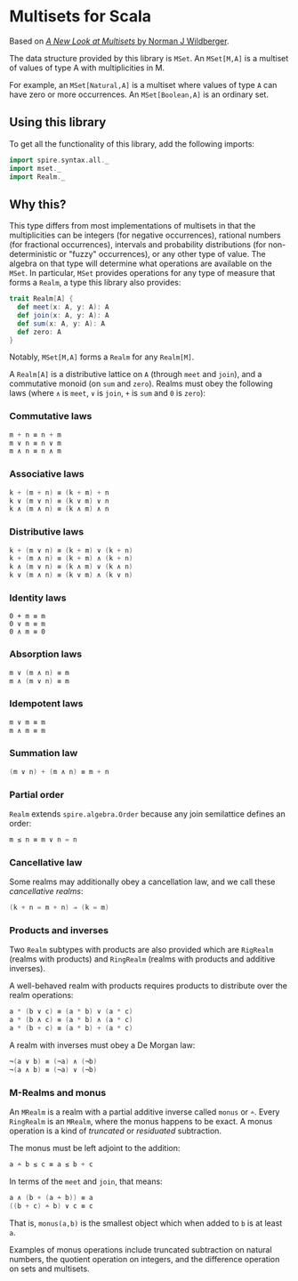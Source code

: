 # Multisets for Scala

Based on [_A New Look at Multisets_ by Norman J Wildberger](https://www.researchgate.net/publication/251497534_A_new_look_at_multisets).

The data structure provided by this library is `MSet`. An `MSet[M,A]` is a multiset of values of type A with multiplicities in M.

For example, an `MSet[Natural,A]` is a multiset where values of type `A` can have zero or more occurrences. An `MSet[Boolean,A]` is an ordinary set.

## Using this library

To get all the functionality of this library, add the following imports:

``` scala
import spire.syntax.all._
import mset._
import Realm._
```


## Why this?


This type differs from most implementations of multisets in that the multiplicities can be integers (for negative occurrences), rational numbers (for fractional occurrences), intervals and probability distributions (for non-deterministic or "fuzzy" occurrences), or any other type of value. The algebra on that type will determine what operations are available on the `MSet`. In particular, `MSet` provides operations for any type of measure that forms a `Realm`, a type this library also provides:

``` scala
trait Realm[A] {
  def meet(x: A, y: A): A
  def join(x: A, y: A): A
  def sum(x: A, y: A): A
  def zero: A
}
```

Notably, `MSet[M,A]` forms a `Realm` for any `Realm[M]`.

A `Realm[A]` is a distributive lattice on `A` (through `meet` and `join`), and a commutative monoid (on `sum` and `zero`). Realms must obey the following laws (where `∧` is `meet`, `∨` is `join`, `+` is `sum` and `0` is `zero`):

### Commutative laws

``` scala
m + n ≡ n + m
m ∨ n ≡ n ∨ m
m ∧ n ≡ n ∧ m
```

### Associative laws

``` scala
k + (m + n) ≡ (k + m) + n
k ∨ (m ∨ n) ≡ (k ∨ m) ∨ n
k ∧ (m ∧ n) ≡ (k ∧ m) ∧ n
```

### Distributive laws

``` scala
k + (m ∨ n) ≡ (k + m) ∨ (k + n)
k + (m ∧ n) ≡ (k + m) ∧ (k + n)
k ∧ (m ∨ n) ≡ (k ∧ m) ∨ (k ∧ n)
k ∨ (m ∧ n) ≡ (k ∨ m) ∧ (k ∨ n)
```

### Identity laws

```
0 + m ≡ m
0 ∨ m ≡ m
0 ∧ m ≡ 0 
```

### Absorption laws

``` scala
m ∨ (m ∧ n) ≡ m
m ∧ (m ∨ n) ≡ m
```

### Idempotent laws

``` scala
m ∨ m ≡ m
m ∧ m ≡ m
```

### Summation law

``` scala
(m ∨ n) + (m ∧ n) ≡ m + n
```

### Partial order

`Realm` extends `spire.algebra.Order` because any join semilattice
defines an order:

``` scala
m ≤ n ≡ m ∨ n = n
```

### Cancellative law

Some realms may additionally obey a cancellation law, and we call
these _cancellative realms_:

``` scala
(k + n = m + n) ⇒ (k = m)
```

### Products and inverses

Two `Realm` subtypes with products are also provided which are `RigRealm` (realms with products) and `RingRealm` (realms with products and additive inverses).

A well-behaved realm with products requires products to distribute over the realm operations:

``` scala
a * (b ∨ c) ≡ (a * b) ∨ (a * c)
a * (b ∧ c) ≡ (a * b) ∧ (a * c)
a * (b + c) ≡ (a * b) + (a * c)
```

A realm with inverses must obey a De Morgan law:

``` scala
¬(a ∨ b) ≡ (¬a) ∧ (¬b)
¬(a ∧ b) ≡ (¬a) ∨ (¬b)
```

### M-Realms and monus

An `MRealm` is a realm with a partial additive inverse called `monus` or `∸`. Every `RingRealm` is an `MRealm`, where the monus happens to be exact. A monus operation 
is a kind of _truncated_ or _residuated_ subtraction.

The monus must be left adjoint to the addition:

``` scala
a ∸ b ≤ c ≡ a ≤ b + c
```

In terms of the `meet` and `join`, that means:

``` scala
a ∧ (b + (a ∸ b)) ≡ a
((b + c) ∸ b) ∨ c ≡ c
```

That is, `monus(a,b)` is the smallest object which when added to `b` is at
least `a`.

Examples of monus operations include truncated subtraction on natural numbers, the quotient operation on integers, and the difference operation on sets and multisets.

